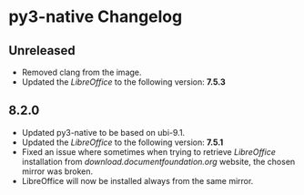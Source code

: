 # py3-native Changelog

## Unreleased
* Removed clang from the image.
* Updated the *LibreOffice* to the following version: **7.5.3**

## 8.2.0
* Updated py3-native to be based on ubi-9.1.
* Updated the *LibreOffice* to the following version: **7.5.1**
* Fixed an issue where sometimes when trying to retrieve *LibreOffice* installation from *download.documentfoundation.org* website, the chosen mirror was broken.
* LibreOffice will now be installed always from the same mirror. 